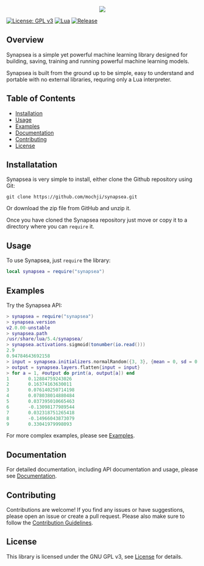<p align="center">
    <img src="https://github.com/mochji/synapsea/assets/117334318/abec23f1-06ee-47cc-8685-70589b3ba7d1">
</p>

[![License: GPL v3](https://img.shields.io/badge/License-GPLv3-blue.svg)](https://www.gnu.org/licenses/gpl-3.0)
[![Lua](https://img.shields.io/badge/Lua-5.4%2B-blueviolet)](https://www.lua.org/)
[![Release](https://img.shields.io/github/v/release/mochji/synapsea)](https://github.com/mochji/synapsea/releases)

## Overview

Synapsea is a simple yet powerful machine learning library designed for building, saving, training and running powerful machine learning models.

Synapsea is built from the ground up to be simple, easy to understand and portable with no external libraries, requring only a Lua interpreter.

## Table of Contents

 - [Installation](#installation)
 - [Usage](#usage)
 - [Examples](#examples)
 - [Documentation](#documentation)
 - [Contributing](#contributing)
 - [License](#license)

## Installatation

Synapsea is very simple to install, either clone the Github repository using Git:

```
git clone https://github.com/mochji/synapsea.git
```

Or download the zip file from GitHub and unzip it.

Once you have cloned the Synapsea repository just move or copy it to a directory where you can `require` it.

## Usage

To use Synapsea, just `require` the library:

```lua
local synapsea = require("synapsea")
```

## Examples

Try the Synapsea API:

```lua
> synapsea = require("synapsea")
> synapsea.version
v2.0.00-unstable
> synapsea.path
/usr/share/lua/5.4/synapsea/
> synapsea.activations.sigmoid(tonumber(io.read()))
2.9
0.94784643692158
> input = synapsea.initializers.normalRandom({3, 3}, {mean = 0, sd = 0.1})
> output = synapsea.layers.flatten{input = input}
> for a = 1, #output do print(a, output[a]) end
1       0.12884759243026
2       0.16374163630011
3       0.076140250714198
4       0.078038014880484
5       0.037395010665463
6       -0.13098177989544
7       0.032318751265418
8       -0.14966043873079
9       0.33041979998093
```

For more complex examples, please see [Examples](https://sites.google.com/view/synapsea/api/examples).

## Documentation

For detailed documentation, including API documentation and usage, please see [Documentation](https://sites.google.com/view/synapsea/api/documentation).

## Contributing

Contributions are welcome! If you find any issues or have suggestions, please open an issue or create a pull request. Please also make sure to follow the [Contribution Guidelines](https://sites.google.com/view/synapsea/contributing).

## License

This library is licensed under the GNU GPL v3, see [License](https://www.gnu.org/licenses/gpl-3.0.en.html) for details.
